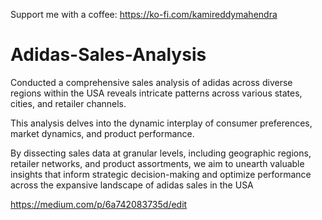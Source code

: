 Support me with a coffee: https://ko-fi.com/kamireddymahendra
# Adidas-Sales-Analysis

Conducted a comprehensive sales analysis of adidas across diverse regions within the USA reveals intricate patterns across various states, cities, and retailer channels. 

This analysis delves into the dynamic interplay of consumer preferences, market dynamics, and product performance. 

By dissecting sales data at granular levels, including geographic regions, retailer networks, and product assortments, we aim to unearth valuable insights that inform strategic decision-making and optimize performance across the expansive landscape of adidas sales in the USA


https://medium.com/p/6a742083735d/edit
